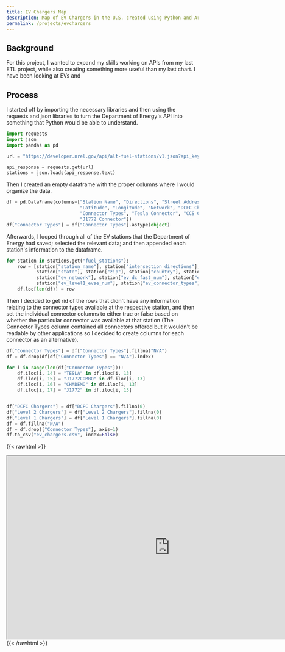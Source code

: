 ```yaml
---
title: EV Chargers Map
description: Map of EV Chargers in the U.S. created using Python and ArcGIS Online
permalink: /projects/evchargers
---
```

## Background
For this project, I wanted to expand my skills working on APIs from my last ETL project, while also creating something more useful than my last chart. I have been looking at EVs and 
## Process
I started off by importing the necessary libraries and then using the requests and json libraries to turn the Department of Energy's API into something that Python would be able to understand.
```python
import requests
import json
import pandas as pd

url = "https://developer.nrel.gov/api/alt-fuel-stations/v1.json?api_key=abc123&status=E&access=public&fuel_type=ELEC"

api_response = requests.get(url)
stations = json.loads(api_response.text)
```
Then I created an empty dataframe with the proper columns where I would organize the data.
```python
df = pd.DataFrame(columns=["Station Name", "Directions", "Street Address", "City", "State", "ZIP", "Country",
                           "Latitude", "Longitude", "Network", "DCFC Chargers", "Level 2 Chargers", "Level 1 Chargers",
                           "Connector Types", "Tesla Connector", "CCS Connector", "CHAdeMO Connector",
                           "J1772 Connector"])
df["Connector Types"] = df["Connector Types"].astype(object)
```
Afterwards, I looped through all of the EV stations that the Department of Energy had saved; selected the relevant data; and then appended each station's information to the dataframe.
```python
for station in stations.get("fuel_stations"):
    row = [station["station_name"], station["intersection_directions"], station["street_address"], station["city"],
           station["state"], station["zip"], station["country"], station["latitude"], station["longitude"],
           station["ev_network"], station["ev_dc_fast_num"], station["ev_level2_evse_num"],
           station["ev_level1_evse_num"], station["ev_connector_types"], None, None, None, None]
    df.loc[len(df)] = row
```
Then I decided to get rid of the rows that didn't have any information relating to the connector types available at the respective station, and then set the individual connector columns to either true or false based on whether the particular connector was available at that station (The Connector Types column contained all connectors offered but it wouldn't be readable by other applications so I decided to create columns for each connector as an alternative).
```python
df["Connector Types"] = df["Connector Types"].fillna("N/A")
df = df.drop(df[df["Connector Types"] == "N/A"].index)

for i in range(len(df["Connector Types"])):
    df.iloc[i, 14] = "TESLA" in df.iloc[i, 13]
    df.iloc[i, 15] = "J1772COMBO" in df.iloc[i, 13]
    df.iloc[i, 16] = "CHADEMO" in df.iloc[i, 13]
    df.iloc[i, 17] = "J1772" in df.iloc[i, 13]
```
```python

df["DCFC Chargers"] = df["DCFC Chargers"].fillna(0)
df["Level 2 Chargers"] = df["Level 2 Chargers"].fillna(0)
df["Level 1 Chargers"] = df["Level 1 Chargers"].fillna(0)
df = df.fillna("N/A")
df = df.drop(["Connector Types"], axis=1)
df.to_csv("ev_chargers.csv", index=False)
```

{{< rawhtml >}}
<iframe src="https://experience.arcgis.com/experience/167d2d53da934f8eb76f47dd52b8ae6c/"
 width="854" height="480"></iframe>
{{< /rawhtml >}}
